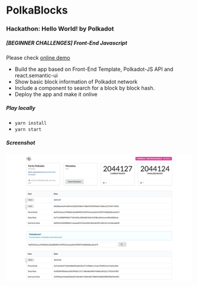 # PolkaBlocks

### Hackathon: Hello World! by Polkadot

##### [BEGINNER CHALLENGES] Front-End Javascript

Please check [online demo](https://polkablocks-fe-hackathon.caiyiliang.vercel.app/)

- Build the app based on Front-End Template, Polkadot-JS API and react.semantic-ui
- Show basic block information of Polkadot network
- Include a component to search for a block by block hash.
- Deploy the app and make it onlive

##### Play locally

- `yarn install `
- `yarn start`

##### Screenshot

![ScreenShot!](/src/assets/screencapture-polkablocks-fe-hackathon-caiyiliang-vercel-app.png)
